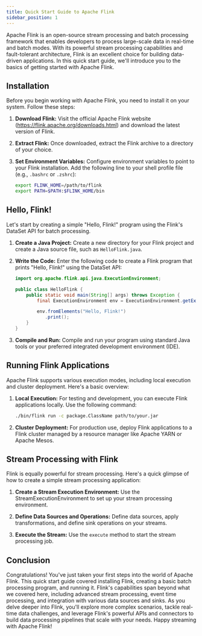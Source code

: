```yaml
---
title: Quick Start Guide to Apache Flink
sidebar_position: 1
---
```


Apache Flink is an open-source stream processing and batch processing framework that enables developers to process large-scale data in real-time and batch modes. With its powerful stream processing capabilities and fault-tolerant architecture, Flink is an excellent choice for building data-driven applications. In this quick start guide, we'll introduce you to the basics of getting started with Apache Flink.

## Installation

Before you begin working with Apache Flink, you need to install it on your system. Follow these steps:

1. **Download Flink:** Visit the official Apache Flink website (https://flink.apache.org/downloads.html) and download the latest version of Flink.

2. **Extract Flink:** Once downloaded, extract the Flink archive to a directory of your choice.

3. **Set Environment Variables:** Configure environment variables to point to your Flink installation. Add the following line to your shell profile file (e.g., `.bashrc` or `.zshrc`):

   ```bash
   export FLINK_HOME=/path/to/flink
   export PATH=$PATH:$FLINK_HOME/bin
   ```

## Hello, Flink!

Let's start by creating a simple "Hello, Flink!" program using the Flink's DataSet API for batch processing.

1. **Create a Java Project:** Create a new directory for your Flink project and create a Java source file, such as `HelloFlink.java`.

2. **Write the Code:** Enter the following code to create a Flink program that prints "Hello, Flink!" using the DataSet API:

   ```java
   import org.apache.flink.api.java.ExecutionEnvironment;

   public class HelloFlink {
       public static void main(String[] args) throws Exception {
           final ExecutionEnvironment env = ExecutionEnvironment.getExecutionEnvironment();

           env.fromElements("Hello, Flink!")
              .print();
       }
   }
   ```

3. **Compile and Run:** Compile and run your program using standard Java tools or your preferred integrated development environment (IDE).

## Running Flink Applications

Apache Flink supports various execution modes, including local execution and cluster deployment. Here's a basic overview:

1. **Local Execution:** For testing and development, you can execute Flink applications locally. Use the following command:

   ```bash
   ./bin/flink run -c package.ClassName path/to/your.jar
   ```

2. **Cluster Deployment:** For production use, deploy Flink applications to a Flink cluster managed by a resource manager like Apache YARN or Apache Mesos.

## Stream Processing with Flink

Flink is equally powerful for stream processing. Here's a quick glimpse of how to create a simple stream processing application:

1. **Create a Stream Execution Environment:** Use the StreamExecutionEnvironment to set up your stream processing environment.

2. **Define Data Sources and Operations:** Define data sources, apply transformations, and define sink operations on your streams.

3. **Execute the Stream:** Use the `execute` method to start the stream processing job.

## Conclusion

Congratulations! You've just taken your first steps into the world of Apache Flink. This quick start guide covered installing Flink, creating a basic batch processing program, and running it. Flink's capabilities span beyond what we covered here, including advanced stream processing, event time processing, and integration with various data sources and sinks. As you delve deeper into Flink, you'll explore more complex scenarios, tackle real-time data challenges, and leverage Flink's powerful APIs and connectors to build data processing pipelines that scale with your needs. Happy streaming with Apache Flink!
